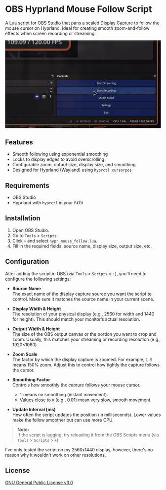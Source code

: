 # OBS Hyprland Mouse Follow Script

A Lua script for OBS Studio that pans a scaled Display Capture to follow the mouse cursor on Hyprland. Ideal for creating smooth zoom-and-follow effects when screen recording or streaming.

![Mouse Follow Example](example.gif)

## Features

- Smooth following using exponential smoothing
- Locks to display edges to avoid overscrolling
- Configurable zoom, output size, display size, and smoothing
- Designed for Hyprland (Wayland) using `hyprctl cursorpos`

## Requirements

- OBS Studio
- Hyprland with `hyprctl` in your `PATH`

## Installation

1. Open OBS Studio.
2. Go to `Tools` > `Scripts`.
3. Click `+` and select `hypr_mouse_follow.lua`.
5. Fill in the required fields: source name, display size, output size, etc.

## Configuration

After adding the script in OBS (via `Tools` > `Scripts` > `+`), you'll need to configure the following settings:

- **Source Name**  
  The exact name of the display capture source you want the script to control. Make sure it matches the source name in your current scene.

- **Display Width & Height**  
  The resolution of your physical display (e.g., 2560 for width and 1440 for height). This should match your monitor’s actual resolution.

- **Output Width & Height**  
  The size of the OBS output canvas or the portion you want to crop and zoom. Usually, this matches your streaming or recording resolution (e.g., 1920×1080).

- **Zoom Scale**  
  The factor by which the display capture is zoomed. For example, `1.5` means 150% zoom. Adjust this to control how tightly the capture follows the cursor.

- **Smoothing Factor**  
  Controls how smoothly the capture follows your mouse cursor.  
  - `1` means no smoothing (instant movement).  
  - Values close to `0` (e.g., 0.01) mean very slow, smooth movement.

- **Update Interval (ms)**  
  How often the script updates the position (in milliseconds). Lower values make the follow smoother but can use more CPU.

> **Note:**  
> If the script is lagging, try reloading it from the OBS Scripts menu (via `Tools` > `Scripts` > `+`)

I've only tested the script on my 2560x1440 display, however, there's no reason why it wouldn't work on other resolutions.

## License

[GNU General Public License v3.0](LICENSE)
